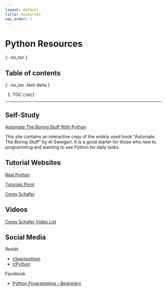 ```yaml
---
layout: default
title: Resources
nav_order: 7
---
```


# Python Resources
{: .no_toc }

## Table of contents
{: .no_toc .text-delta }

1. TOC
{:toc}

---

## Self-Study

[Automate The Boring Stuff With Python](https://automatetheboringstuff.com/)

This site contains an interactive copy of the widely used book "Automate The Boring Stuff" by Al Sweigart. It is a good starter for those who new to programming and wanting to use Python for daily tasks.


## Tutorial Websites

[Real Python](https://realpython.com)

[Tutorials Point](https://www.tutorialspoint.com/python/index.htm)

[Corey Schafer](https://coreyms.com/)


## Videos

[Corey Schafer Video List](https://www.youtube.com/user/schafer5/videos)


## Social Media

Reddit

* [r/learnpython](https://www.reddit.com/r/learnpython/)
* [r/Python](https://www.reddit.com/r/Python/)

Facebook

* [Python Programming - Beginners](https://www.facebook.com/groups/pythonsnake2/?fref=nf)
